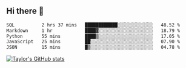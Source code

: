 ## Hi there 👋

<!--START_SECTION:waka-->

```txt
SQL          2 hrs 37 mins   ████████████░░░░░░░░░░░░░   48.52 %
Markdown     1 hr            ████▓░░░░░░░░░░░░░░░░░░░░   18.79 %
Python       55 mins         ████▒░░░░░░░░░░░░░░░░░░░░   17.05 %
JavaScript   25 mins         ██░░░░░░░░░░░░░░░░░░░░░░░   07.90 %
JSON         15 mins         █▒░░░░░░░░░░░░░░░░░░░░░░░   04.78 %
```

<!--END_SECTION:waka-->

[![Taylor's GitHub stats](https://github-readme-stats.vercel.app/api?username=taylor475)](https://github.com/taylor475/github-readme-stats)

<!--
**taylor475/taylor475** is a ✨ _special_ ✨ repository because its `README.md` (this file) appears on your GitHub profile.

Here are some ideas to get you started:

- 🔭 I’m currently working on ...
- 🌱 I’m currently learning ...
- 👯 I’m looking to collaborate on ...
- 🤔 I’m looking for help with ...
- 💬 Ask me about ...
- 📫 How to reach me: ...
- 😄 Pronouns: ...
- ⚡ Fun fact: ...
-->
